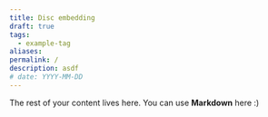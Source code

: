 ```yaml
---
title: Disc embedding
draft: true
tags:
  - example-tag
aliases: 
permalink: /
description: asdf
# date: YYYY-MM-DD
---
```

 
The rest of your content lives here. You can use **Markdown** here :)
